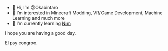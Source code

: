 - 👋 Hi, I’m @Okabintaro
- 👀 I’m interested in Minecraft Modding, VR/Game Development, Machine Learning and much more
- 🌱 I’m currently learning [Nim]

I hope you are having a good day.

El psy congroo.

[Nim]: https://nim-lang.org/

<!---
Okabintaro/Okabintaro is a ✨ special ✨ repository because its `README.md` (this file) appears on your GitHub profile.
You can click the Preview link to take a look at your changes.
--->
